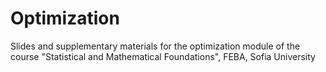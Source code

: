 # Optimization
Slides and supplementary materials for the optimization module of the course "Statistical and Mathematical Foundations", FEBA, Sofia University
